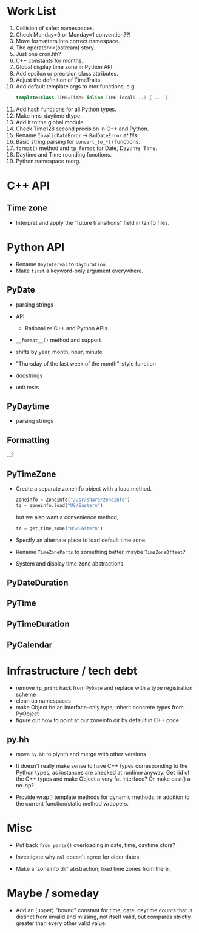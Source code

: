# Work List

1. Collision of safe:: namespaces.
1. Check Monday=0 or Monday=1 convention??!
1. Move formatters into correct namespace.
1. The operator<<(ostream) story.
1. Just one cron.hh?
1. C++ constants for months.
1. Global display time zone in Python API.
1. Add epsilon or precision class attributes.
1. Adjust the definition of TimeTraits.
1. Add default template args to ctor functions, e.g.
   ```c++
   template<class TIME=Time> inline TIME local(...) { ... }
   ```
1. Add hash functions for all Python types.
1. Make hms_daytime dtype.
1. Add it to the global module.
1. Check Time128 second precision in C++ and Python.
1. Rename `InvalidDateError` -> `BadDateError` _et fils_.
1. Basic string parsing for `convert_to_*()` functions.
1. `format()` method and `tp_format` for Date, Daytime, Time.
1. Daytime and Time rounding functions.
1. Python namespace reorg.


# C++ API

## Time zone

- Interpret and apply the "future transitions" field in tzinfo files.

# Python API

- Rename `DayInterval` to `DayDuration`.
- Make `first` a keyword-only argument everywhere.

## PyDate

- parsing strings

- API

  - Rationalize C++ and Python APIs.

- `__format__()` method and support
- shifts by year, month, hour, minute
- "Thursday of the last week of the month"-style function
- docstrings
- unit tests

## PyDaytime

- parsing strings

## Formatting

...?

## PyTimeZone

- Create a separate zoneinfo object with a load method.

  ```python
  zoneinfo = Zoneinfo("/usr/share/zoneinfo")
  tz = zoneinfo.load("US/Eastern")
  ```

  but we also want a convenience method,

  ```python
  tz = get_time_zone("US/Eastern")
  ```

- Specify an alternate place to load default time zone.
- Rename `TimeZoneParts` to something better, maybe `TimeZoneOffset`?
- System and display time zone abstractions.



## PyDateDuration

## PyTime

## PyTimeDuration

## PyCalendar

# Infrastructure / tech debt

- remove `tp_print` hack from `PyDate` and replace with a type registration
  scheme 
- clean up namespaces
- make Object be an interface-only type; inherit concrete types from PyObject
- figure out how to point at our zoneinfo dir by default in C++ code

## py.hh

- move `py.hh` to plynth and merge with other versions

- It doesn't really make sense to have C++ types corresponding to the Python
  types, as instances are checked at runtime anyway.  Get rid of the C++ types
  and make Object a very fat interface?  Or make cast() a no-op?

- Provide wrap() template methods for dynamic methods, in addition to the
  current function/static method wrappers.

# Misc

- Put back `from_parts()` overloading in date, time, daytime ctors?

- Investigate why `cal` doesn't agree for older dates

- Make a 'zoneinfo dir' abstraction; load time zones from there.

# Maybe / someday

- Add an (upper) "bound" constant for time, date, daytime counts that is
  distinct from invalid and missing, not itself valid, but compares strictly
  greater than every other valid value.
 
